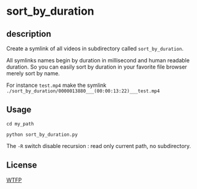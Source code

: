 # sort_by_duration

## description

Create a symlink of all videos in subdirectory called `sort_by_duration`.

All symlinks names begin by duration in millisecond and human readable duration. So you can easily sort by duration in your favorite file browser merely sort by name.

For instance `test.mp4` make the symlink `./sort_by_duration/0000013880___(00:00:13:22)___test.mp4`


## Usage

`cd my_path`

`python sort_by_duration.py`

The `-R` switch disable recursion : read only current path, no subdirectory.

## License

[WTFP](LICENSE.txt)

